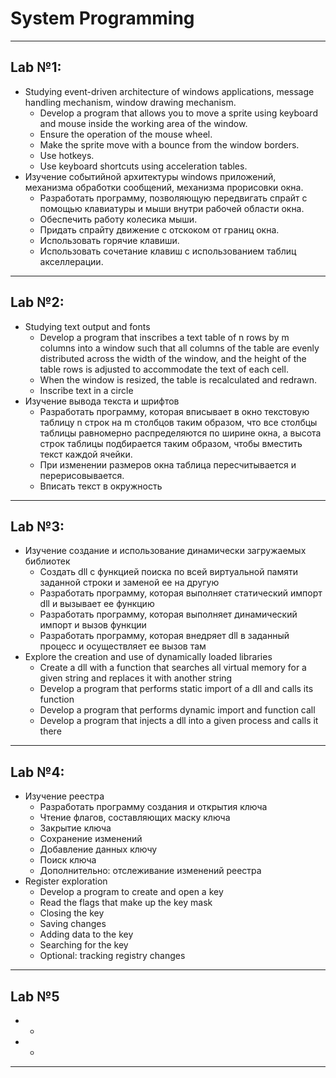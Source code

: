 # System Programming
---
## Lab №1:
  * Studying event-driven architecture of windows applications, message handling mechanism, window drawing mechanism.
    - Develop a program that allows you to move a sprite using keyboard and mouse inside the working area of the window. 
    - Ensure the operation of the mouse wheel. 
    - Make the sprite move with a bounce from the window borders. 
    - Use hotkeys. 
    - Use keyboard shortcuts using acceleration tables.
  * Изучение событийной архитектуры windows приложений, механизма обработки сообщений, механизма прорисовки окна.
    - Разработать программу, позволяющую передвигать спрайт с помощью клавиатуры и мыши внутри рабочей области окна. 
    - Обеспечить работу колесика мыши. 
    - Придать спрайту движение с отскоком от границ окна. 
    - Использовать горячие клавиши. 
    - Использовать сочетание клавиш с использованием таблиц акселлерации.
---
## Lab №2:
  * Studying text output and fonts
    - Develop a program that inscribes a text table of n rows by m columns into a window such that all columns of the table are evenly distributed across the width of the window, and the height of the table rows is adjusted to accommodate the text of each cell. 
    - When the window is resized, the table is recalculated and redrawn.
    - Inscribe text in a circle
  * Изучение вывода текста и шрифтов
    - Разработать программу, которая вписывает в окно текстовую таблицу n строк на m столбцов таким образом, что все столбцы таблицы равномерно распределяются по ширине окна, а высота строк таблицы подбирается таким образом, чтобы вместить текст каждой ячейки. 
    - При изменении размеров окна таблица пересчитывается и перерисовывается.
    - Вписать текст в окружность
---
## Lab №3:
  * Изучение создание и использование динамически загружаемых библиотек
    - Создать dll с функцией поиска по всей виртуальной памяти заданной строки и заменой ее на другую
    - Разработать программу, которая выполняет статический импорт dll и вызывает ее функцию
    - Разработать программу, которая выполняет динамический импорт и вызов функции
    - Разработать программу, которая внедряет dll в заданный процесс и осуществляет ее вызов там
  * Explore the creation and use of dynamically loaded libraries
    - Create a dll with a function that searches all virtual memory for a given string and replaces it with another string
    - Develop a program that performs static import of a dll and calls its function
    - Develop a program that performs dynamic import and function call
    - Develop a program that injects a dll into a given process and calls it there
---
## Lab №4:
  * Изучение реестра
    - Разработать программу создания и открытия ключа
    - Чтение флагов, составляющих маску ключа
    - Закрытие ключа
    - Сохранение изменений
    - Добавление данных ключу 
    - Поиск ключа
    - Дополнительно: отслеживание изменений реестра
  * Register exploration
    - Develop a program to create and open a key
    - Read the flags that make up the key mask
    - Closing the key
    - Saving changes
    - Adding data to the key 
    - Searching for the key
    - Optional: tracking registry changes
---
## Lab №5
  *
    -
  *
    -
---